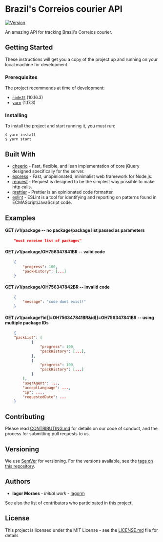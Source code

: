 # Brazil's Correios courier API

[![Version](https://img.shields.io/github/package-json/v/iagorm/brazil-correios-tracking?style=for-the-badge)](https://github.com/iagorm/brazil-correios-tracking)

An amazing API for tracking Brazil's Correios courier.

## Getting Started

These instructions will get you a copy of the project up and running on your local machine for development.

### Prerequisites

The project recommends at time of development:

-   [`nodeJS`](https://nodejs.org/en/download/) (10.16.3)
-   [`yarn`](https://yarnpkg.com/en/docs/install) (1.17.3)

### Installing

To install the project and start running it, you must run:

```
$ yarn install
$ yarn start
```

## Built With

-   [cheerio](https://github.com/cheeriojs/cheerio) - Fast, flexible, and lean implementation of core jQuery designed specifically for the server.
-   [express](http://expressjs.com/) - Fast, unopinionated, minimalist web framework for Node.js.
-   [request](https://github.com/request/request) - Request is designed to be the simplest way possible to make http calls.
-   [prettier](https://github.com/prettier/prettier) - Prettier is an opinionated code formatter.
-   [eslint](https://github.com/eslint/eslint) - ESLint is a tool for identifying and reporting on patterns found in ECMAScript/JavaScript code.

## Examples

#### GET /v1/package -- no package/package list passed as parameters

```json
    "must receive list of packages"
```

#### GET /v1/package/OH756347841BR -- valid code

```json
    {
        "progress": 100,
        "packHistory": [...]        
    }
```
#### GET /v1/package/OH756347842BR -- invalid code

```json
    {
        "message": "code dont exist!"
    }
```

#### GET /v1/package?id[]=OH756347841BR&id[]=OH756347841BR -- using multiple package IDs

```json
    {
    "packList": [
            {
                "progress": 100,
                "packHistory": [...],
            },
            {
                "progress": 100,
                "packHistory": [...]
            }
        ],
        "userAgent": ...,
        "acceptLanguage": ...,
        "ip": ...,
        "requestedDate": ...
    }
```

## Contributing

Please read [CONTRIBUTING.md](CONTRIBUTING.md) for details on our code of conduct, and the process for submitting pull requests to us.

## Versioning

We use [SemVer](http://semver.org/) for versioning. For the versions available, see the [tags on this repository](https://github.com/your/project/tags).

## Authors

-   **Iagor Moraes** - _Initial work_ - [Iagorm](https://github.com/iagorm)

See also the list of [contributors](https://github.com/iagorm/brazil-correios-tracking/graphs/contributors) who participated in this project.

## License

This project is licensed under the MIT License - see the [LICENSE.md](LICENSE.md) file for details
